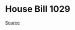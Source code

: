 # House Bill 1029

[Source](http://lawfilesext.leg.wa.gov/biennium/2023-24/Pdf/Bills/House%20Bills/1029.pdf)